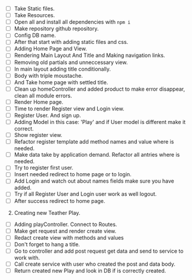 - [ ] Take Static files.
- [ ] Take Resources.
- [ ] Open all and install all dependencies with `npm i`
- [ ] Make repository github repository.
- [ ] Config DB name.
- [ ] After that start with adding static files and css.
- [ ] Adding Home Page and View.
- [ ] Rendering Main Layout And Title and Making navigation links.
- [ ] Removing old partials and unneccessary view.
- [ ] In main layout adding title conditionally.
- [ ] Body with triple moustache.
- [ ] And Take home page with settled title.
- [ ] Clean up homeController and added product to make error disappear, clean all module errors.
- [ ] Render Home page.
- [ ] Time to render Register view and Login view.
- [ ] Register User. And sign up.
- [ ] Adding Model in this case: 'Play' and if User model is different make it correct.
- [ ] Show register view.
- [ ] Refactor register template add method names and value where is needed.
- [ ] Make data take by application demand. Refactor all antries where is needed.
- [ ] Try to register first user.
- [ ] Insert needed redirect to home page or to login.
- [ ] Add Login and watch out about names fields make sure you have added.
- [ ] Try if all Register User and Login user work as well logout.
- [ ] After success redirect to home page.

2. Creating new Teather Play.

- [ ] Adding playController. Connect to Routes.
- [ ] Make get request and render create view.
- [ ] Redact create view with methods and values
- [ ] Don't forget to hang a title.
- [ ] Go to controller and add post request get data and send to service to work with.
- [ ] Call create service with user who created the post and data body.
- [ ] Return created new Play and look in DB if is correctly created.
